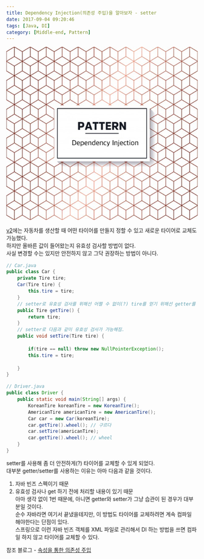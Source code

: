 ```yaml
---
title: Dependency Injection(의존성 주입)을 알아보자 - setter
date: 2017-09-04 09:20:46
tags: [Java, DI]
category: [Middle-end, Pattern]
---
```

![](/images/di-v3/thumb.png)

[v2](/2017/09/04/di-v2/)에는 자동차를 생산할 때 어떤 타이어를 만들지 정할 수 있고 새로운 타이어로 교체도 가능했다.  
하지만 올바른 값이 들어왔는지 유효성 검사할 방법이 없다.  
사실 변경할 수는 있지만 안전하지 않고 그닥 권장하는 방법이 아니다.  
```java
// Car.java
public class Car {
    private Tire tire;
    Car(Tire tire) {
        this.tire = tire;
    }
    // setter로 유효성 검사를 위해선 어쩔 수 없이(?) tire를 얻기 위해선 getter를 써야함.
    public Tire getTire() {
        return tire;
    }
    // setter로 다음과 같이 유효성 검사가 가능해짐.
    public void setTire(Tire tire) {
        
        if(tire == null) throw new NullPointerException();
        this.tire = tire;
   
    }
}
```
```java
// Driver.java
public class Driver {
    public static void main(String[] args) {
        KoreanTire koreanTire = new KoreanTire();
        AmericanTire americanTire = new AmericanTire();
        Car car = new Car(koreanTire);
        car.getTire().wheel(); // 구르다
        car.setTire(americanTire);
        car.getTire().wheel(); // wheel
    }
}
```
setter를 사용해 좀 더 안전하게(?) 타이어를 교체할 수 있게 되었다.  
대부분 getter/setter를 사용하는 이유는 아마 다음과 같을 것이다.  
1. 자바 빈즈 스펙이기 때문  
2. 유효성 검사나 get 하기 전에 처리할 내용이 있기 때문  
아마 생각 없이 1번 때문에, 아니면 getter와 setter가 그냥 습관이 된 경우가 대부분일 것이다.    
순수 자바라면 여기서 끝냈을테지만, 이 방법도 타이어를 교체하려면 계속 컴파일 해야한다는 단점이 있다.  
스프링으로 이런 자바 빈즈 객체를 XML 파일로 관리해서 DI 하는 방법을 쓰면 컴파일 하지 않고 타이어를 교체할 수 있다.  

참조 블로그 - [속성을 통한 의존성 주입](http://expert0226.tistory.com/191)